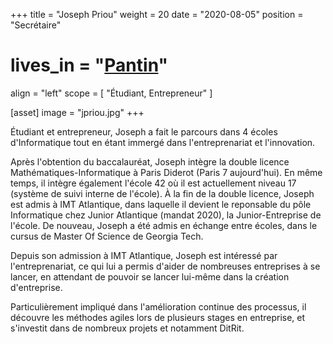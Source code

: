 +++
title = "Joseph Priou"
weight = 20
date = "2020-08-05"
position = "Secrétaire"
# lives_in = "[Pantin](https://www.google.com/maps/place/Iceland/)"
align = "left"
scope = [
  "Étudiant, Entrepreneur"
]

[asset]
  image = "jpriou.jpg"
+++

Étudiant et entrepreneur, Joseph a fait le parcours dans 4 écoles d'Informatique tout en étant immergé dans l'entreprenariat et l'innovation.

Après l'obtention du baccalauréat, Joseph intègre la double licence Mathématiques-Informatique à Paris Diderot (Paris 7 aujourd'hui). En même temps, il intègre également l'école 42 où il est actuellement niveau 17 (système de suivi interne de l'école). À la fin de la double licence, Joseph est admis à IMT Atlantique, dans laquelle il devient le reponsable du pôle Informatique chez Junior Atlantique (mandat 2020), la Junior-Entreprise de l'école. De nouveau, Joseph a été admis en échange entre écoles, dans le cursus de Master Of Science de Georgia Tech.

Depuis son admission à IMT Atlantique, Joseph est intéressé par l'entreprenariat, ce qui lui a permis d'aider de nombreuses entreprises à se lancer, en attendant de pouvoir se lancer lui-même dans la création d'entreprise.

Particulièrement impliqué dans l'amélioration continue des processus, il découvre les méthodes agiles lors de plusieurs stages en entreprise, et s'investit dans de nombreux projets et notamment DitRit.